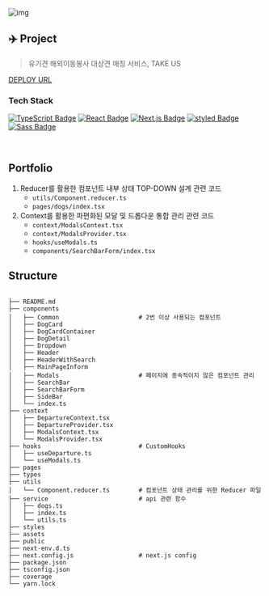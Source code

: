 ![img](https://user-images.githubusercontent.com/68781598/124507888-bc4a7400-de09-11eb-9476-149ac4ac613d.PNG)

## ✈️ Project

> 유기견 해외이동봉사 대상견 매칭 서비스, TAKE US

<a href="https://takeus-front-mobile.vercel.app/">DEPLOY URL</a>

### Tech Stack

[![TypeScript Badge](https://img.shields.io/badge/Typescript-235A97?style=flat-square&logo=Typescript&logoColor=white)](https://www.typescriptlang.org/)
[![React Badge](https://img.shields.io/badge/React-61DAFB?style=flat-square&logo=React&logoColor=white)](https://reactjs.org/)
[![Next.js Badge](https://img.shields.io/badge/Next.js-000000?style=flat-square&logo=next.js&logoColor=white)](https://nextjs.org/)
[![styled Badge](https://img.shields.io/badge/Styled-DB7093?style=flat-square&logo=styled-components&logoColor=white)](https://www.apollographql.com/)
[![Sass Badge](https://img.shields.io/badge/Sass-CC6699?style=flat-square&logo=Sass&logoColor=white)](https://sass-lang.com/)

<br/>

## Portfolio

1. Reducer를 활용한 컴포넌트 내부 상태 TOP-DOWN 설계 관련 코드
   - `utils/Component.reducer.ts`
   - `pages/dogs/index.tsx`
2. Context를 활용한 파편화된 모달 및 드롭다운 통합 관리 관련 코드
   - `context/ModalsContext.tsx`
   - `context/ModalsProvider.tsx`
   - `hooks/useModals.ts`
   - `components/SearchBarForm/index.tsx`

## Structure

```

├── README.md
├── components
│   ├── Common                      # 2번 이상 사용되는 컴포넌트
│   ├── DogCard
│   ├── DogCardContainer
│   ├── DogDetail
│   ├── Dropdown
│   ├── Header
│   ├── HeaderWithSearch
│   ├── MainPageInform
│   ├── Modals                      # 페이지에 종속적이지 않은 컴포넌트 관리
│   ├── SearchBar
│   ├── SearchBarForm
│   ├── SideBar
│   └── index.ts
├── context
│   ├── DepartureContext.tsx
│   ├── DepartureProvider.tsx
│   ├── ModalsContext.tsx
│   └── ModalsProvider.tsx
├── hooks                           # CustomHooks
│   ├── useDeparture.ts
│   └── useModals.ts
├── pages
├── types
├── utils
│   └── Component.reducer.ts        # 컴포넌트 상태 관리를 위한 Reducer 파일
├── service                         # api 관련 함수
│   ├── dogs.ts
│   ├── index.ts
│   └── utils.ts
├── styles
├── assets
├── public
├── next-env.d.ts
├── next.config.js                  # next.js config
├── package.json
├── tsconfig.json
├── coverage
└── yarn.lock

```

